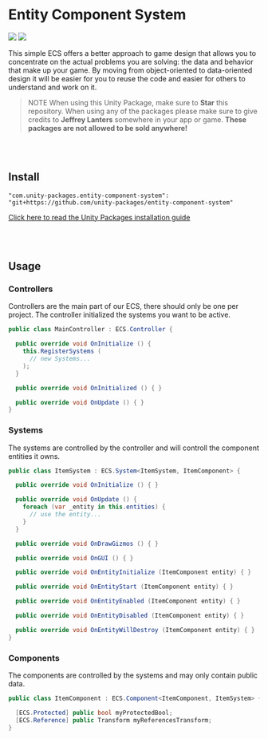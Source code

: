 # Entity Component System

![](https://img.shields.io/badge/dependencies-unity--packages-%233bc6d8.svg) ![](https://img.shields.io/badge/license-MIT-%23ecc531.svg)

This simple ECS offers a better approach to game design that allows you to concentrate on the actual problems you are solving: the data and behavior that make up your game. By moving from object-oriented to data-oriented design it will be easier for you to reuse the code and easier for others to understand and work on it.

> NOTE When using this Unity Package, make sure to **Star** this repository. When using any of the packages please make sure to give credits to **Jeffrey Lanters** somewhere in your app or game. **These packages are not allowed to be sold anywhere!**

<br/><br/>

## Install

```
"com.unity-packages.entity-component-system": "git+https://github.com/unity-packages/entity-component-system"
```

[Click here to read the Unity Packages installation guide](https://github.com/unity-packages/installation)

<br/><br/>

## Usage

### Controllers

Controllers are the main part of our ECS, there should only be one per project. The controller initialized the systems you want to be active.

```cs
public class MainController : ECS.Controller {

  public override void OnInitialize () {
    this.RegisterSystems (
      // new Systems...
    );
  }

  public override void OnInitialized () { }

  public override void OnUpdate () { }
}
```

### Systems

The systems are controlled by the controller and will controll the component entities it owns.

```cs
public class ItemSystem : ECS.System<ItemSystem, ItemComponent> {

  public override void OnInitialize () { }

  public override void OnUpdate () {
    foreach (var _entity in this.entities) {
      // use the entity...
    }
  }

  public override void OnDrawGizmos () { }

  public override void OnGUI () { }

  public override void OnEntityInitialize (ItemComponent entity) { }

  public override void OnEntityStart (ItemComponent entity) { }

  public override void OnEntityEnabled (ItemComponent entity) { }

  public override void OnEntityDisabled (ItemComponent entity) { }

  public override void OnEntityWillDestroy (ItemComponent entity) { }
}
```

### Components

The components are controlled by the systems and may only contain public data.

```cs
public class ItemComponent : ECS.Component<ItemComponent, ItemSystem> {

  [ECS.Protected] public bool myProtectedBool;
  [ECS.Reference] public Transform myReferencesTransform;
} 
```

